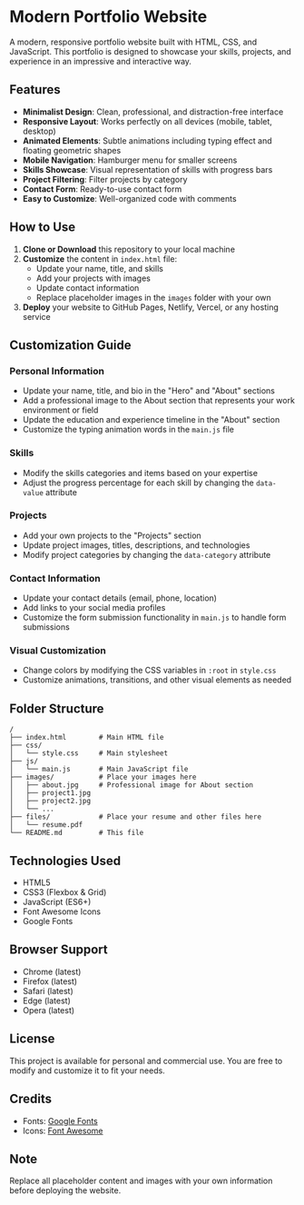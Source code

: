 # Modern Portfolio Website

A modern, responsive portfolio website built with HTML, CSS, and JavaScript. This portfolio is designed to showcase your skills, projects, and experience in an impressive and interactive way.

## Features

- **Minimalist Design**: Clean, professional, and distraction-free interface
- **Responsive Layout**: Works perfectly on all devices (mobile, tablet, desktop)
- **Animated Elements**: Subtle animations including typing effect and floating geometric shapes
- **Mobile Navigation**: Hamburger menu for smaller screens
- **Skills Showcase**: Visual representation of skills with progress bars
- **Project Filtering**: Filter projects by category
- **Contact Form**: Ready-to-use contact form
- **Easy to Customize**: Well-organized code with comments

## How to Use

1. **Clone or Download** this repository to your local machine
2. **Customize** the content in `index.html` file:
   - Update your name, title, and skills
   - Add your projects with images
   - Update contact information
   - Replace placeholder images in the `images` folder with your own
3. **Deploy** your website to GitHub Pages, Netlify, Vercel, or any hosting service

## Customization Guide

### Personal Information
- Update your name, title, and bio in the "Hero" and "About" sections
- Add a professional image to the About section that represents your work environment or field
- Update the education and experience timeline in the "About" section
- Customize the typing animation words in the `main.js` file

### Skills
- Modify the skills categories and items based on your expertise
- Adjust the progress percentage for each skill by changing the `data-value` attribute

### Projects
- Add your own projects to the "Projects" section
- Update project images, titles, descriptions, and technologies
- Modify project categories by changing the `data-category` attribute

### Contact Information
- Update your contact details (email, phone, location)
- Add links to your social media profiles
- Customize the form submission functionality in `main.js` to handle form submissions

### Visual Customization
- Change colors by modifying the CSS variables in `:root` in `style.css`
- Customize animations, transitions, and other visual elements as needed

## Folder Structure

```
/
├── index.html        # Main HTML file
├── css/
│   └── style.css     # Main stylesheet
├── js/
│   └── main.js       # Main JavaScript file
├── images/           # Place your images here
│   ├── about.jpg     # Professional image for About section
│   ├── project1.jpg
│   ├── project2.jpg
│   └── ...
├── files/            # Place your resume and other files here
│   └── resume.pdf
└── README.md         # This file
```

## Technologies Used

- HTML5
- CSS3 (Flexbox & Grid)
- JavaScript (ES6+)
- Font Awesome Icons
- Google Fonts

## Browser Support

- Chrome (latest)
- Firefox (latest)
- Safari (latest)
- Edge (latest)
- Opera (latest)

## License

This project is available for personal and commercial use. You are free to modify and customize it to fit your needs.

## Credits

- Fonts: [Google Fonts](https://fonts.google.com/)
- Icons: [Font Awesome](https://fontawesome.com/)

## Note

Replace all placeholder content and images with your own information before deploying the website. 